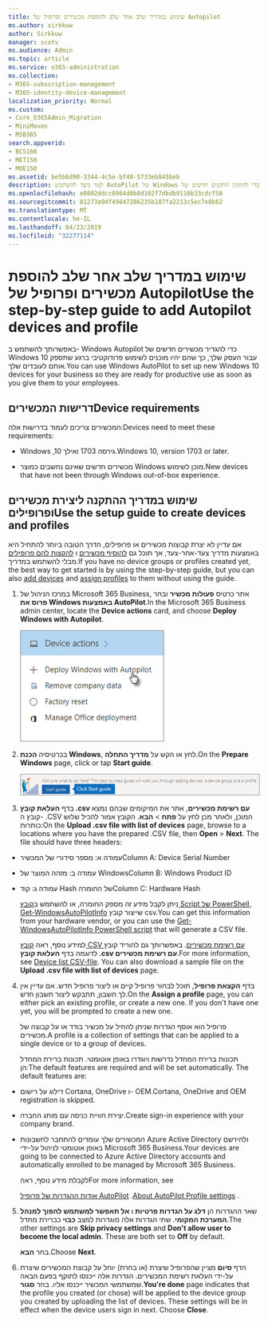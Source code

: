 ```yaml
---
title: שימוש במדריך שלב אחר שלב להוספת מכשירים ופרופיל של Autopilot
ms.author: sirkkuw
author: Sirkkuw
manager: scotv
ms.audience: Admin
ms.topic: article
ms.service: o365-administration
ms.collection:
- M365-subscription-management
- M365-identity-device-management
localization_priority: Normal
ms.custom:
- Core_O365Admin_Migration
- MiniMaven
- MSB365
search.appverid:
- BCS160
- MET150
- MOE150
ms.assetid: be5b6d90-3344-4c5e-bf40-5733eb845beb
description: למד כיצד להשתמש AutoPilot של Windows כדי להתקין התקנים חדשים של Windows 10 עבור העסק שלך.
ms.openlocfilehash: e0802ddcc0964d0b8d102f7dbdb9116b33cdcf58
ms.sourcegitcommit: 81273a9df49647286235b187fa2213c5ec7e8b62
ms.translationtype: MT
ms.contentlocale: he-IL
ms.lasthandoff: 04/23/2019
ms.locfileid: "32277114"
---
```

# <a name="use-the-step-by-step-guide-to-add-autopilot-devices-and-profile"></a><span data-ttu-id="b4f52-103">שימוש במדריך שלב אחר שלב להוספת מכשירים ופרופיל של Autopilot</span><span class="sxs-lookup"><span data-stu-id="b4f52-103">Use the step-by-step guide to add Autopilot devices and profile</span></span>

<span data-ttu-id="b4f52-104">באפשרותך להשתמש ב- Windows Autopilot כדי להגדיר מכשירים חדשים של Windows 10 עבור העסק שלך, כך שהם יהיו מוכנים לשימוש פרודוקטיבי ברגע שתספק אותם לעובדים שלך.</span><span class="sxs-lookup"><span data-stu-id="b4f52-104">You can use Windows AutoPilot to set up new Windows 10 devices for your business so they are ready for productive use as soon as you give them to your employees.</span></span>
  
## <a name="device-requirements"></a><span data-ttu-id="b4f52-105">דרישות המכשירים</span><span class="sxs-lookup"><span data-stu-id="b4f52-105">Device requirements</span></span>

<span data-ttu-id="b4f52-106">המכשירים צריכים לעמוד בדרישות אלה:</span><span class="sxs-lookup"><span data-stu-id="b4f52-106">Devices need to meet these requirements:</span></span>
  
- <span data-ttu-id="b4f52-107">Windows ,10 גירסה 1703 ואילך.</span><span class="sxs-lookup"><span data-stu-id="b4f52-107">Windows 10, version 1703 or later.</span></span>
    
- <span data-ttu-id="b4f52-108">מכשירים חדשים שאינם נחשבים כמוצר Windows מוכן לשימוש.</span><span class="sxs-lookup"><span data-stu-id="b4f52-108">New devices that have not been through Windows out-of-box experience.</span></span>
    
## <a name="use-the-setup-guide-to-create-devices-and-profiles"></a><span data-ttu-id="b4f52-109">שימוש במדריך ההתקנה ליצירת מכשירים ופרופילים</span><span class="sxs-lookup"><span data-stu-id="b4f52-109">Use the setup guide to create devices and profiles</span></span>

<span data-ttu-id="b4f52-110">אם עדיין לא יצרת קבוצות מכשירים או פרופילים, הדרך הטובה ביותר להתחיל היא באמצעות מדריך צעד-אחר-צעד, אך תוכל גם [להוסיף מכשירים](create-and-edit-autopilot-devices.md) ו [להקצות להם פרופילים](create-and-edit-autopilot-profiles.md) מבלי להשתמש במדריך.</span><span class="sxs-lookup"><span data-stu-id="b4f52-110">If you have no device groups or profiles created yet, the best way to get started is by using the step-by-step guide, but you can also [add devices](create-and-edit-autopilot-devices.md) and [assign profiles](create-and-edit-autopilot-profiles.md) to them without using the guide.</span></span> 
  
1. <span data-ttu-id="b4f52-111">במרכז הניהול של Microsoft 365 Business, אתר כרטיס **פעולות מכשיר** ובחר **פרוס את Windows באמצעות AutoPilot**.</span><span class="sxs-lookup"><span data-stu-id="b4f52-111">In the Microsoft 365 Business admin center, locate the **Device actions** card, and choose **Deploy Windows with Autopilot**.</span></span>
    
    ![On the Device actions card, choose Deploy Windows with Autopilot.](media/160d5c2a-11a8-48f9-a8aa-70f084b85448.png)
  
2. <span data-ttu-id="b4f52-113">בכרטיסיה **הכנת Windows**, לחץ או הקש על **מדריך התחלה**.</span><span class="sxs-lookup"><span data-stu-id="b4f52-113">On the **Prepare Windows** page, click or tap **Start guide**.</span></span>
    
    ![Click Start guide for step-by-step instructions for Autopilot.](media/31662655-d1e6-437d-87ea-c0dec5da56f7.png)
  
3. <span data-ttu-id="b4f52-p101">בדף **העלאת קובץ ‎.csv עם רשימת מכשירים**, אתר את המיקומים שבהם נמצא קובץ ה- ‎.CSV המוכן, ולאחר מכן לחץ על **פתח** \> **הבא**. הקובץ אמור להכיל שלוש כותרות:</span><span class="sxs-lookup"><span data-stu-id="b4f52-p101">On the **Upload .csv file with list of devices** page, browse to a locations where you have the prepared .CSV file, then **Open** \> **Next**. The file should have three headers:</span></span>
    
  - <span data-ttu-id="b4f52-117">עמודה א: מספר סידורי של המכשיר</span><span class="sxs-lookup"><span data-stu-id="b4f52-117">Column A: Device Serial Number</span></span>
    
  - <span data-ttu-id="b4f52-118">עמודה ב: מזהה המוצר של Windows</span><span class="sxs-lookup"><span data-stu-id="b4f52-118">Column B: Windows Product ID</span></span>
    
  - <span data-ttu-id="b4f52-119">עמודה ג: קוד Hash של החומרה</span><span class="sxs-lookup"><span data-stu-id="b4f52-119">Column C: Hardware Hash</span></span>
    
    <span data-ttu-id="b4f52-120">ניתן לקבל מידע זה מספק החומרה, או להשתמש ב[קובץ Script של PowerShell, ‏Get-WindowsAutoPilotInfo](https://www.powershellgallery.com/packages/Get-WindowsAutoPilotInfo) שייצור קובץ csv.</span><span class="sxs-lookup"><span data-stu-id="b4f52-120">You can get this information from your hardware vendor, or you can use the [Get-WindowsAutoPilotInfo PowerShell script](https://www.powershellgallery.com/packages/Get-WindowsAutoPilotInfo) that will generate a CSV file.</span></span> 
    
    <span data-ttu-id="b4f52-p102">למידע נוסף, ראה [קובץ CSV עם רשימת מכשירים](https://support.office.com/article/932e3676-2491-49f0-9177-d893d2f5276e). באפשרותך גם להוריד קובץ לדוגמה בדף **העלאת קובץ ‎.csv עם רשימת מכשירים**.</span><span class="sxs-lookup"><span data-stu-id="b4f52-p102">For more information, see [Device list CSV-file](https://support.office.com/article/932e3676-2491-49f0-9177-d893d2f5276e). You can also download a sample file on the **Upload .csv file with list of devices** page.</span></span> 
    
4. <span data-ttu-id="b4f52-p103">בדף **הקצאת פרופיל**, תוכל לבחור פרופיל קיים או ליצור פרופיל חדש. אם עדיין אין לך חשבון, תתבקש ליצור חשבון חדש.</span><span class="sxs-lookup"><span data-stu-id="b4f52-p103">On the **Assign a profile** page, you can either pick an existing profile, or create a new one. If you don't have one yet, you will be prompted to create a new one.</span></span> 
    
    <span data-ttu-id="b4f52-125">פרופיל הוא אוסף הגדרות שניתן להחיל על מכשיר בודד או על קבוצה של מכשירים.</span><span class="sxs-lookup"><span data-stu-id="b4f52-125">A profile is a collection of settings that can be applied to a single device or to a group of devices.</span></span>
    
    <span data-ttu-id="b4f52-p104">תכונות ברירת המחדל נדרשות ויוגדרו באופן אוטומטי. תכונות ברירת המחדל הן:</span><span class="sxs-lookup"><span data-stu-id="b4f52-p104">The default features are required and will be set automatically. The default features are:</span></span>
    
  - <span data-ttu-id="b4f52-128">דילוג על רישום Cortana‏, OneDrive ו- OEM.</span><span class="sxs-lookup"><span data-stu-id="b4f52-128">Cortana, OneDrive and OEM registration is skipped.</span></span>
    
  - <span data-ttu-id="b4f52-129">יצירת חוויית כניסה עם מותג החברה.</span><span class="sxs-lookup"><span data-stu-id="b4f52-129">Create sign-in experience with your company brand.</span></span>
    
  - <span data-ttu-id="b4f52-130">המכשירים שלך עומדים להתחבר לחשבונות Azure Active Directory ולהירשם באופן אוטומטי לניהול על-ידי Microsoft 365 Business.</span><span class="sxs-lookup"><span data-stu-id="b4f52-130">Your devices are going to be connected to Azure Active Directory accounts and automatically enrolled to be managed by Microsoft 365 Business.</span></span>
    
    <span data-ttu-id="b4f52-131">לקבלת מידע נוסף, ראה</span><span class="sxs-lookup"><span data-stu-id="b4f52-131">For more information, see</span></span>
    
    <span data-ttu-id="b4f52-132">[אודות ההגדרות של פרופיל AutoPilot](autopilot-profile-settings.md) .</span><span class="sxs-lookup"><span data-stu-id="b4f52-132">[About AutoPilot Profile settings](autopilot-profile-settings.md) .</span></span> 
    
5. <span data-ttu-id="b4f52-133">שאר ההגדרות הן **דלג על הגדרות פרטיות** ו **אל תאפשר למשתמש להפוך למנהל המערכת המקומי**. שתי הגדרות אלה מוגדרות למצב **כבוי** כברירת מחדל.</span><span class="sxs-lookup"><span data-stu-id="b4f52-133">The other settings are **Skip privacy settings** and **Don't allow user to become the local admin**. These are both set to **Off** by default.</span></span> 
    
    <span data-ttu-id="b4f52-134">בחר **הבא**.</span><span class="sxs-lookup"><span data-stu-id="b4f52-134">Choose **Next**.</span></span>
    
6. <span data-ttu-id="b4f52-p105">הדף **סיום** מציין שהפרופיל שיצרת (או בחרת) יוחל על קבוצת המכשירים שיצרת על-ידי העלאת רשימת המכשירים. הגדרות אלה ייכנסו לתוקף בפעם הבאה שמשתמשי המכשיר ייכנסו אליו. בחר **סגור**.</span><span class="sxs-lookup"><span data-stu-id="b4f52-p105">**You're done** page indicates that the profile you created (or chose) will be applied to the device group you created by uploading the list of devices. These settings will be in effect when the device users sign in next. Choose **Close**.</span></span>
    
